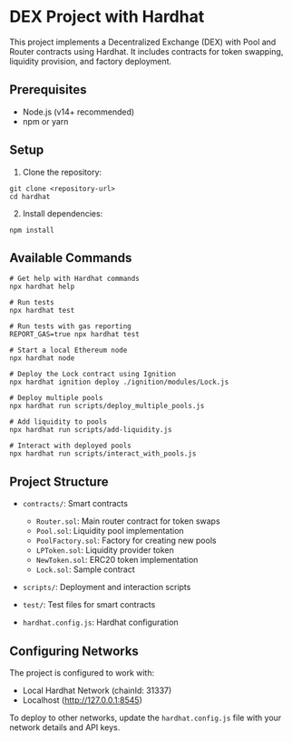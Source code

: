 # DEX Project with Hardhat

This project implements a Decentralized Exchange (DEX) with Pool and Router contracts using Hardhat. It includes contracts for token swapping, liquidity provision, and factory deployment.

## Prerequisites

- Node.js (v14+ recommended)
- npm or yarn

## Setup

1. Clone the repository:

```shell
git clone <repository-url>
cd hardhat
```

2. Install dependencies:

```shell
npm install
```

## Available Commands

```shell
# Get help with Hardhat commands
npx hardhat help

# Run tests
npx hardhat test

# Run tests with gas reporting
REPORT_GAS=true npx hardhat test

# Start a local Ethereum node
npx hardhat node

# Deploy the Lock contract using Ignition
npx hardhat ignition deploy ./ignition/modules/Lock.js

# Deploy multiple pools
npx hardhat run scripts/deploy_multiple_pools.js

# Add liquidity to pools
npx hardhat run scripts/add-liquidity.js

# Interact with deployed pools
npx hardhat run scripts/interact_with_pools.js
```

## Project Structure

- `contracts/`: Smart contracts
  - `Router.sol`: Main router contract for token swaps
  - `Pool.sol`: Liquidity pool implementation
  - `PoolFactory.sol`: Factory for creating new pools
  - `LPToken.sol`: Liquidity provider token
  - `NewToken.sol`: ERC20 token implementation
  - `Lock.sol`: Sample contract

- `scripts/`: Deployment and interaction scripts
- `test/`: Test files for smart contracts
- `hardhat.config.js`: Hardhat configuration

## Configuring Networks

The project is configured to work with:
- Local Hardhat Network (chainId: 31337)
- Localhost (http://127.0.0.1:8545)

To deploy to other networks, update the `hardhat.config.js` file with your network details and API keys.
